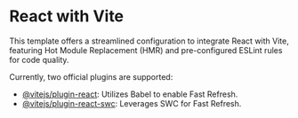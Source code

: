 # React with Vite

This template offers a streamlined configuration to integrate React with Vite, featuring Hot Module Replacement (HMR) and pre-configured ESLint rules for code quality.

Currently, two official plugins are supported:

- [@vitejs/plugin-react](https://github.com/vitejs/plugin-react): Utilizes Babel to enable Fast Refresh.
- [@vitejs/plugin-react-swc](https://github.com/vitejs/plugin-react-swc): Leverages SWC for Fast Refresh.

